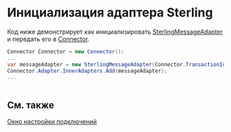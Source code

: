 # Инициализация адаптера Sterling

Код ниже демонстрирует как инициализировать [SterlingMessageAdapter](xref:StockSharp.Sterling.SterlingMessageAdapter) и передать его в [Connector](xref:StockSharp.Algo.Connector).

```cs
Connector Connector = new Connector();				
...				
var messageAdapter = new SterlingMessageAdapter(Connector.TransactionIdGenerator);
Connector.Adapter.InnerAdapters.Add(messageAdapter);
...	
							
```

## См. также

[Окно настройки подключений](../../../graphical_user_interface/connection_settings_window.md)
